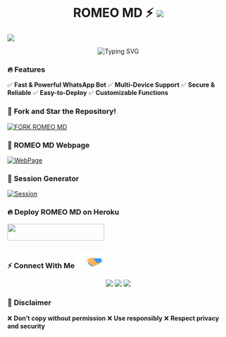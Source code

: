 
<h1 align="center"> ROMEO MD ⚡ <img src="https://files.catbox.moe/q4k4ft.jpg.gif" width="50"></h1>



<img align="center" height="auto"
src="https://cardivo.vercel.app/api?name=ROMEO%20MD&description=A%20BEST%20AND%20FASTEST%20WHATSAPP%20BOT%20BY%20ROMEO%20BW&image=https://files.catbox.moe/k6jpr3.jpg?v=4&backgroundColor=%23212121&github=romeobwiii&pattern=matrix&colorPattern=%23ffffff"/>

<p align="center">
  <img src="https://readme-typing-svg.demolab.com?font=Black+Ops+One&size=65&pause=1000&color=F20C39&background=000000&center=true&vCenter=true&width=1000&height=150&lines=ROMEO+MD;MADE+BY+ROMEO+BW+III" alt="Typing SVG" />
</p>

### 🔥 Features
✅ **Fast & Powerful WhatsApp Bot**
✅ **Multi-Device Support**
✅ **Secure & Reliable**
✅ **Easy-to-Deploy**
✅ **Customizable Functions**

### 🚀 **Fork and Star the Repository!**
<a href="https://github.com/romeobwiii/ROMEO-MD/fork">
<img src="https://img.shields.io/badge/Fork%20Create-black?style=for-the-badge&logo=github" alt="FORK ROMEO MD" width="200"></a>

### 🎯 **ROMEO MD Webpage**
<a href="https://romeohub.vercel.app/">
<img height="35" title="WebPage" src="https://img.shields.io/badge/WebPage-black?style=for-the-badge&logo=google"></a>

### 📲 **Session Generator**
<a href="https://vw-session-ld.onrender.com">
<img height="35" title="Session" src="https://img.shields.io/badge/Get%20Session-darkred?style=for-the-badge&logo=render"></a>


### 🔥 **Deploy ROMEO MD on Heroku**
<a href="https://dashboard.heroku.com/new?template=https://github.com/romeobwiii/ROMEO-MD/tree/main">
<img src="https://img.shields.io/badge/DEPLOY%20NOW-purple?style=for-the-badge&logo=heroku" width="220" height="38.45"/></a>


### ⚡ **Connect With Me** <img src="https://github.com/0xAbdulKhalid/0xAbdulKhalid/raw/main/assets/mdImages/handshake.gif" width="80">
<p align="center">
  <a href="https://wa.me/26776660902"><img src="https://img.shields.io/badge/Contact Romeo-25D366?style=for-the-badge&logo=whatsapp&logoColor=white"></a>
  <a href="https://whatsapp.com/channel/0029Vb5Tm5E6rsQnV4DIRO3z"><img src="https://img.shields.io/badge/Join Official Channel-25D366?style=for-the-badge&logo=whatsapp&logoColor=white"></a>
  <a href="https://t.me/romeo_bw_III"><img src="https://img.shields.io/badge/Telegram-0088cc?style=for-the-badge&logo=telegram&logoColor=white"></a>
</p>

### 🛑 **Disclaimer**
❌ **Don’t copy without permission**
❌ **Use responsibly**
❌ **Respect privacy and security**

